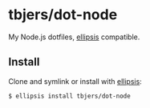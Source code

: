 # tbjers/dot-node
My Node.js dotfiles, [ellipsis][ellipsis] compatible.

## Install
Clone and symlink or install with [ellipsis][ellipsis]:

```
$ ellipsis install tbjers/dot-node
```

[ellipsis]: http://ellipsis.sh
